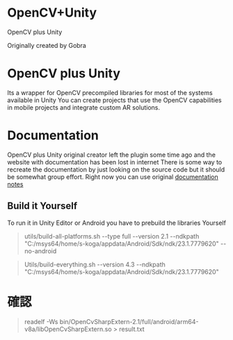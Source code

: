 # OpenCV+Unity
OpenCV plus Unity

Originally created by Gobra

# OpenCV plus Unity
Its a wrapper for OpenCV precompiled libraries for most of the systems available in Unity
You can create projects that use the OpenCV capabilities in mobile projects and integrate custom AR solutions.

# Documentation 
OpenCV plus Unity original creator left the plugin some time ago and the website with documentation has been lost in internet
There is some way to recreate the documentation by just looking on the source code but it should be somewhat group effort.
Right now you can use original [documentation notes](https://github.com/CollegiumXR/OpenCV-plus-Unity/blob/master/source/unity/documentation/OfficialDocumentation.md)

## Build it Yourself
To run it in Unity Editor or Android you have to prebuild the libraries Yourself


> utils/build-all-platforms.sh --type full --version 2.1 --ndkpath "C:/msys64/home/s-koga/appdata/Android/Sdk/ndk/23.1.7779620" --no-android

> Utils/build-everything.sh --version 4.3 --ndkpath "C:/msys64/home/s-koga/appdata/Android/Sdk/ndk/23.1.7779620"

# 確認
> readelf -Ws bin/OpenCvSharpExtern-2.1/full/android/arm64-v8a/libOpenCvSharpExtern.so > result.txt
